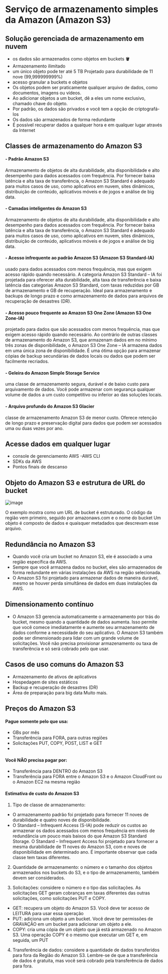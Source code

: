 # Serviço de armazenamento simples da Amazon (Amazon S3)
  ## Solução gerenciada de armazenamento em nuvem
  - os dados são armazenados como objetos em buckets 🪣
  - Armazenamento ilimitado
  - um único objeto pode ter até 5 TB
  Projetado para durabilidade de 11 nove (99,999999999%)
  - acesso granular a buckets e objetos
  - Os objetos podem ser praticamente qualquer arquivo de dados, como documentos, imagens ou vídeos.
  - Ao adicionar objetos a um bucket, dê a eles um nome exclusivo, chamado chave do objeto.
  - Por padrão, os dados são privados e você tem a opção de criptografá-los
  - Os dados são armazenados de forma redundante
  - É possível recuperar dados a qualquer hora e em qualquer lugar através da Internet
 
  ## Classes de armazenamento do Amazon S3
  #### - Padrão Amazon S3
  Armazenamento de objetos de alta durabilidade, alta disponibilidade e alto desempenho para dados acessados com frequência. Por fornecer baixa latência e alta taxa de transferência, o Amazon S3 Standard é adequado para muitos casos de uso, como aplicativos em nuvem, sites dinâmicos, distribuição de conteúdo, aplicativos móveis e de jogos e análise de big data.
 
  #### - Camadas inteligentes do Amazon S3
  Armazenamento de objetos de alta durabilidade, alta disponibilidade e alto desempenho para dados acessados com frequência. Por fornecer baixa latência e alta taxa de transferência, o Amazon S3 Standard é adequado para muitos casos de uso, como aplicativos em nuvem, sites dinâmicos, distribuição de conteúdo, aplicativos móveis e de jogos e análise de big data.
 
  #### - Acesso infrequente ao padrão Amazon S3 (Amazon S3 Standard-IA)
  usado para dados acessados com menos frequência, mas que exigem acesso rápido quando necessário. A categoria Amazon S3 Standard – IA foi projetada para oferecer alta durabilidade, alta taxa de transferência e baixa latência das categorias Amazon S3 Standard, com taxas reduzidas por GB de armazenamento e GB de recuperação.
  Ideal para armazenamento e backups de longo prazo e como armazenamento de dados para arquivos de recuperação de desastres (DR).
 
  #### - Acesso pouco frequente ao Amazon S3 One Zone (Amazon S3 One Zone-IA)
  projetado para dados que são acessados com menos frequência, mas que exigem acesso rápido quando necessário. Ao contrário de outras classes de armazenamento do Amazon S3, que armazenam dados em no mínimo três zonas de disponibilidade, o Amazon S3 One Zone – IA armazena dados em uma única zona de disponibilidade.
  É uma ótima opção para armazenar cópias de backup secundárias de dados locais ou dados que podem ser facilmente recriados.
 
  #### - Geleira do Amazon Simple Storage Service
  uma classe de armazenamento segura, durável e de baixo custo para arquivamento de dados. Você pode armazenar com segurança qualquer volume de dados a um custo competitivo ou inferior ao das soluções locais.
 
  #### - Arquivo profundo do Amazon S3 Glacier
  classe de armazenamento Amazon S3 de menor custo. Oferece retenção de longo prazo e preservação digital para dados que podem ser acessados uma ou duas vezes por ano.
 
 
  ## Acesse dados em qualquer lugar
  - console de gerenciamento AWS
  -AWS CLI
  - SDKs da AWS
  - Pontos finais de descanso
 
  ## Objeto do Amazon S3 e estrutura de URL do bucket
 ![image](https://github.com/luane-loureiro/EscolaDaNuvem-AWS/assets/100947092/771e97ea-4dee-4aa0-af14-45338a3fd47f)

  O exemplo mostra como um URL de bucket é estruturado. O código da região vem primeiro, seguido por amazonaws.com e o nome do bucket
  Um objeto é composto de dados e quaisquer metadados que descrevam esse arquivo.
 
 
  ## Redundância no Amazon S3
  - Quando você cria um bucket no Amazon S3, ele é associado a uma região específica da AWS.
  - Sempre que você armazena dados no bucket, eles são armazenados de forma redundante em várias instalações da AWS na região selecionada.
  - O Amazon S3 foi projetado para armazenar dados de maneira durável, mesmo se houver perda simultânea de dados em duas instalações da AWS.
 
  ## Dimensionamento contínuo
  - O Amazon S3 gerencia automaticamente o armazenamento por trás do bucket, mesmo quando a quantidade de dados aumenta. Isso permite que você comece imediatamente e aumente seu armazenamento de dados conforme a necessidade do seu aplicativo.
  O Amazon S3 também pode ser dimensionado para lidar com um grande volume de solicitações. Você não precisa provisionar armazenamento ou taxa de transferência e só será cobrado pelo que usar.
 
  ## Casos de uso comuns do Amazon S3
  - Armazenamento de ativos de aplicativos
  - Hospedagem de sites estáticos
  - Backup e recuperação de desastres (DR)
  - Área de preparação para big data Muito mais.
## Preços do Amazon S3
#### Pague somente pelo que usa:
- GBs por mês
- Transferência para FORA, para outras regiões
- Solicitações PUT, COPY, POST, LIST e GET
- 
#### Você NÃO precisa pagar por:
- Transferência para DENTRO do Amazon S3
- Transferência para FORA entre o Amazon S3 e o Amazon CloudFront ou o Amazon EC2 na mesma região

#### Estimativa de custo do Amazon S3 
1. Tipo de classe de armazenamento:
- O armazenamento padrão foi projetado para fornecer 11 noves de durabilidade e quatro noves de disponibilidade.
- O Standard – Infrequent Access (S-IA) pode reduzir os custos ao armazenar os dados acessados com menos frequência em níveis de redundância um pouco mais baixos do que Amazon S3 Standard Storage. O Standard – Infrequent Access foi projetado para fornecer a mesma durabilidade de 11 noves do Amazon S3, com e noves de disponibilidade em determinado ano. É importante observar que cada classe tem taxas diferentes.

2. Quantidade de armazenamento: o número e o tamanho dos objetos armazenados nos buckets do S3, e o tipo de armazenamento, também devem ser considerados.

3. Solicitações: considere o número e o tipo das solicitações. As solicitações GET geram cobranças em taxas diferentes das outras solicitações, como solicitações PUT e COPY.
- GET: recupera um objeto do Amazon S3. Você deve ter acesso de LEITURA para usar essa operação
- PUT: adiciona um objeto a um bucket. Você deve ter permissões de GRAVAÇÃO em um bucket para adicionar um objeto a ele.
- COPY: cria uma cópia de um objeto que já está armazenado no Amazon S3. Uma operação COPY é o mesmo que executar um GET e, em seguida, um PUT

4.  Transferência de dados: considere a quantidade de dados transferidos para fora da Região do Amazon S3. Lembre-se de que a transferência de dados é gratuita, mas você será cobrado pela transferência de dados para fora.
